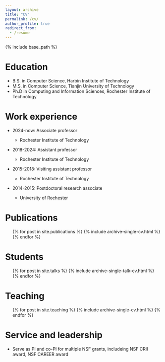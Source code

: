 ```yaml
---
layout: archive
title: "CV"
permalink: /cv/
author_profile: true
redirect_from:
  - /resume
---
```


{% include base_path %}

Education
======
* B.S. in Computer Science, Harbin Institute of Technology
* M.S. in Computer Science, Tianjin University of Technology
* Ph.D in Computing and Information Sciences, Rochester Institute of Technology

Work experience
======
* 2024-now: Associate professor
  * Rochester Institute of Technology
    
* 2018-2024: Assistant professor
  * Rochester Institute of Technology
  
* 2015-2018: Visiting assistant professor
  * Rochester Institute of Technology

* 2014-2015: Postdoctoral research associate
  * University of Rochester
  

Publications
======
  <ul>{% for post in site.publications %}
    {% include archive-single-cv.html %}
  {% endfor %}</ul>
  
Students
======
  <ul>{% for post in site.talks %}
    {% include archive-single-talk-cv.html %}
  {% endfor %}</ul>
  
Teaching
======
  <ul>{% for post in site.teaching %}
    {% include archive-single-cv.html %}
  {% endfor %}</ul>
  
Service and leadership
======
* Serve as PI and co-PI for multiple NSF grants, includeing NSF CRII award, NSF CAREER award
